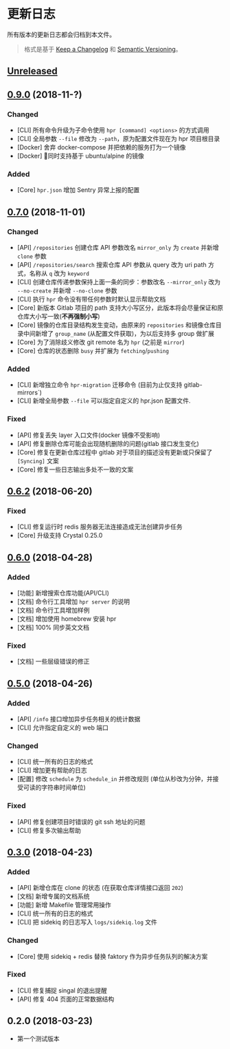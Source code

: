 # 更新日志

所有版本的更新日志都会归档到本文件。

> 格式是基于 [Keep a Changelog](http://keepachangelog.com/en/1.0.0/) 和 [Semantic Versioning](http://semver.org/spec/v2.0.0.html)。

## [Unreleased]

## [0.9.0] (2018-11-?)

### Changed

- [CLI] 所有命令升级为子命令使用 `hpr [command] <options>` 的方式调用
- [CLI] 全局参数 `--file` 修改为 `--path`，原为配置文件现在为 hpr 项目根目录
- [Docker] 舍弃 docker-compose 并把依赖的服务打为一个镜像
- [Docker] 同时支持基于 ubuntu/alpine 的镜像

### Added

- [Core] `hpr.json` 增加 Sentry 异常上报的配置

## [0.7.0] (2018-11-01)

### Changed

- [API] `/repositories` 创建仓库 API 参数改名 `mirror_only` 为 `create` 并新增 `clone` 参数
- [API] `/repositories/search` 搜索仓库 API 参数从 query 改为 uri path 方式，名称从 `q` 改为 `keyword`
- [CLI] 创建仓库传递参数保持上面一条的同步：参数改名 `--mirror_only` 改为 `--no-create` 并新增 `--no-clone` 参数
- [CLI] 执行 `hpr` 命令没有带任何参数时默认显示帮助文档
- [Core] 新版本 Gitlab 项目的 path 支持大小写区分，此版本将会尽量保证和原仓库大小写一致(**不再强制小写**)
- [Core] 镜像的仓库目录结构发生变动，由原来的 `repositories` 和镜像仓库目录中间新增了 `group_name` (从配置文件获取)，为以后支持多 group 做扩展
- [Core] 为了消除歧义修改 git remote 名为 `hpr` (之前是 `mirror`)
- [Core] 仓库的状态删除 `busy` 并扩展为 `fetching`/`pushing`

### Added

- [CLI] 新增独立命令 `hpr-migration` 迁移命令 (目前为止仅支持 gitlab-mirrors`)
- [CLI] 新增全局参数 `--file` 可以指定自定义的 hpr.json 配置文件.

### Fixed

- [API] 修复丢失 layer 入口文件(docker 镜像不受影响)
- [API] 修复删除仓库可能会出现随机删除的问题(gitlab 接口发生变化)
- [Core] 修复在更新仓库过程中 gitlab 对于项目的描述没有更新或只保留了 `[Syncing]` 文案
- [Core] 修复一些日志输出多处不一致的文案

## [0.6.2] (2018-06-20)

### Fixed

- [CLI] 修复运行时 redis 服务器无法连接造成无法创建异步任务
- [Core] 升级支持 Crystal 0.25.0

## [0.6.0] (2018-04-28)

### Added

- [功能] 新增搜索仓库功能(API/CLI)
- [文档] 命令行工具增加 `hpr server` 的说明
- [文档] 命令行工具增加样例
- [文档] 增加使用 homebrew 安装 hpr
- [文档] 100% 同步英文文档

### Fixed

- [文档] 一些层级错误的修正

## [0.5.0] (2018-04-26)

### Added

- [API] `/info` 接口增加异步任务相关的统计数据
- [CLI] 允许指定自定义的 web 端口

### Changed

- [CLI] 统一所有的日志的格式
- [CLI] 增加更有帮助的日志
- [配置] 修改 `schedule` 为 `schedule_in` 并修改规则 (单位从秒改为分钟，并接受可读的字符串时间单位)

### Fixed

- [API] 修复创建项目时错误的 git ssh 地址的问题
- [CLI] 修复多次输出帮助

## [0.3.0] (2018-04-23)

### Added

- [API] 新增仓库在 clone 的状态 (在获取仓库详情接口返回 `202`)
- [文档] 新增专属的文档系统
- [功能] 新增 Makefile 管理常用操作
- [CLI] 统一所有的日志的格式
- [CLI] 把 sidekiq 的日志写入 `logs/sidekiq.log` 文件

### Changed

- [Core] 使用 sidekiq + redis 替换 faktory 作为异步任务队列的解决方案

### Fixed

- [CLI] 修复捕捉 singal 的退出提醒
- [API] 修复 404 页面的正常数据结构

## 0.2.0 (2018-03-23)

- 第一个测试版本

[Unreleased]: https://github.com/icyleaf/hpr/compare/v0.9.0...HEAD
[0.9.0]: https://github.com/icyleaf/hpr/compare/v0.7.0...v0.9.0
[0.7.0]: https://github.com/icyleaf/hpr/compare/v0.6.2...v0.7.0
[0.6.2]: https://github.com/icyleaf/hpr/compare/v0.6.0...v0.6.2
[0.6.0]: https://github.com/icyleaf/hpr/compare/v0.5.0...v0.6.0
[0.5.0]: https://github.com/icyleaf/hpr/compare/v0.3.0...v0.5.0
[0.3.0]: https://github.com/icyleaf/hpr/compare/v0.2.0...v0.3.0
